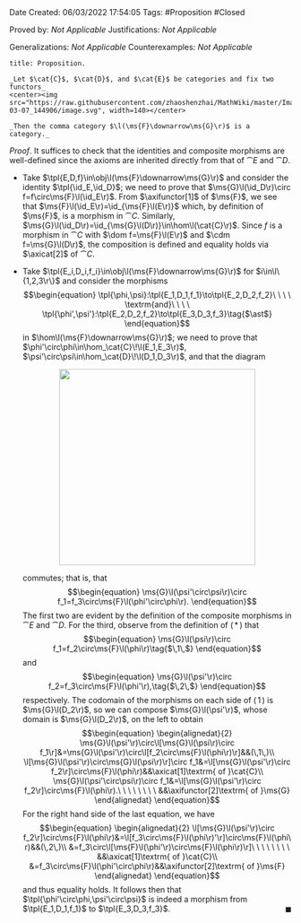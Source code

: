 <br />
<br />

Date Created: 06/03/2022 17:54:05
Tags: #Proposition #Closed 

Proved by: _Not Applicable_
Justifications: _Not Applicable_

Generalizations: _Not Applicable_
Counterexamples: _Not Applicable_

``` ad-Proposition
title: Proposition.

_Let $\cat{C}$, $\cat{D}$, and $\cat{E}$ be categories and fix two functors_
<center><img src="https://raw.githubusercontent.com/zhaoshenzhai/MathWiki/master/Images/2022-03-07_144906/image.svg", width=140></center>

_Then the comma category $\l(\ms{F}\downarrow\ms{G}\r)$ is a category._

```

_Proof_. It suffices to check that the identities and composite morphisms are well-defined since the axioms are inherited directly from that of $\cat{E}$ and $\cat{D}$.
* Take $\tpl{E,D,f}\in\obj\l(\ms{F}\downarrow\ms{G}\r)$ and consider the identity $\tpl{\id_E,\id_D}$; we need to prove that $\ms{G}\l(\id_D\r)\circ f=f\circ\ms{F}\l(\id_E\r)$. From $\axifunctor[1]$ of $\ms{F}$, we see that $\ms{F}\l(\id_E\r)=\id_{\ms{F}\l(E\r)}$ which, by definition of $\ms{F}$, is a morphism in $\cat{C}$. Similarly, $\ms{G}\l(\id_D\r)=\id_{\ms{G}\l(D\r)}\in\hom\l(\cat{C}\r)$. Since $f$ is a morphism in $\cat{C}$ with $\dom f=\ms{F}\l(E\r)$ and $\cdm f=\ms{G}\l(D\r)$, the composition is defined and equality holds via $\axicat[2]$ of $\cat{C}$.

* Take $\tpl{E_i,D_i,f_i}\in\obj\l(\ms{F}\downarrow\ms{G}\r)$ for $i\in\l\{1,2,3\r\}$ and consider the morphisms
$$\begin{equation}
    \tpl{\phi,\psi}:\tpl{E_1,D_1,f_1}\to\tpl{E_2,D_2,f_2}\ \ \ \ \textrm{and}\ \ \ \ \tpl{\phi',\psi'}:\tpl{E_2,D_2,f_2}\to\tpl{E_3,D_3,f_3}\tag{$\ast$}
\end{equation}$$
in $\hom\l(\ms{F}\downarrow\ms{G}\r)$; we need to prove that $\phi'\circ\phi\in\hom_\cat{C}\!\l(E_1,E_3\r)$, $\psi'\circ\psi\in\hom_\cat{D}\!\l(D_1,D_3\r)$, and that the diagram
  <center><img src="https://raw.githubusercontent.com/zhaoshenzhai/MathWiki/master/Images/2022-03-09_101429/image.svg", width=350></center>

  commutes; that is, that$$\begin{equation}
      \ms{G}\l(\psi'\circ\psi\r)\circ f_1=f_3\circ\ms{F}\l(\phi'\circ\phi\r).
  \end{equation}$$
  The first two are evident by the definition of the composite morphisms in $\cat{E}$ and $\cat{D}$. For the third, observe from the definition of ($\,\ast\,$) that$$\begin{equation}
      \ms{G}\l(\psi\r)\circ f_1=f_2\circ\ms{F}\l(\phi\r)\tag{$\,1\,$}
  \end{equation}$$
  and$$\begin{equation}
      \ms{G}\l(\psi'\r)\circ f_2=f_3\circ\ms{F}\l(\phi'\r),\tag{$\,2\,$}
  \end{equation}$$
  respectively. The codomain of the morphisms on each side of $(\,1\,)$ is $\ms{G}\l(D_2\r)$, so we can compose $\ms{G}\l(\psi'\r)$, whose domain is $\ms{G}\l(D_2\r)$, on the left to obtain$$\begin{equation}
      \begin{alignedat}{2}
          \ms{G}\l(\psi'\r)\circ\l[\ms{G}\l(\psi\r)\circ f_1\r]&=\ms{G}\l(\psi'\r)\circ\l[f_2\circ\ms{F}\l(\phi\r)\r]&&(\,1\,)\\
          \l[\ms{G}\l(\psi'\r)\circ\ms{G}\l(\psi\r)\r]\circ f_1&=\l[\ms{G}\l(\psi'\r)\circ f_2\r]\circ\ms{F}\l(\phi\r)&&\axicat[1]\textrm{ of }\cat{C}\\
          \ms{G}\l(\psi'\circ\psi\r)\circ f_1&=\l[\ms{G}\l(\psi'\r)\circ f_2\r]\circ\ms{F}\l(\phi\r).\ \ \ \ \ \ \ \ &&\axifunctor[2]\textrm{ of }\ms{G}
      \end{alignedat}
  \end{equation}$$
  For the right hand side of the last equation, we have$$\begin{equation}
      \begin{alignedat}{2}
          \l[\ms{G}\l(\psi'\r)\circ f_2\r]\circ\ms{F}\l(\phi\r)&=\l[f_3\circ\ms{F}\l(\phi\r)'\r]\circ\ms{F}\l(\phi\r)&&(\,2\,)\\
          &=f_3\circ\l[\ms{F}\l(\phi'\r)\circ\ms{F}\l(\phi\r)\r]\ \ \ \ \ \ \ \ &&\axicat[1]\textrm{ of }\cat{C}\\
          &=f_3\circ\ms{F}\l(\phi'\circ\phi\r)&&\axifunctor[2]\textrm{ of }\ms{F}
      \end{alignedat}
  \end{equation}$$
  and thus equality holds. It follows then that $\tpl{\phi'\circ\phi,\psi'\circ\psi}$ is indeed a morphism from $\tpl{E_1,D_1,f_1}$ to $\tpl{E_3,D_3,f_3}$.<span style="float:right;">$\blacksquare$</span>

